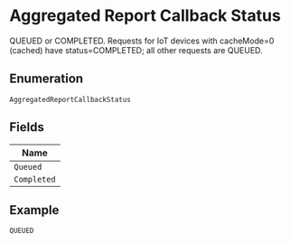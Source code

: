 
# Aggregated Report Callback Status

QUEUED or COMPLETED. Requests for IoT devices with cacheMode=0 (cached) have status=COMPLETED; all other requests are QUEUED.

## Enumeration

`AggregatedReportCallbackStatus`

## Fields

| Name |
|  --- |
| `Queued` |
| `Completed` |

## Example

```
QUEUED
```

